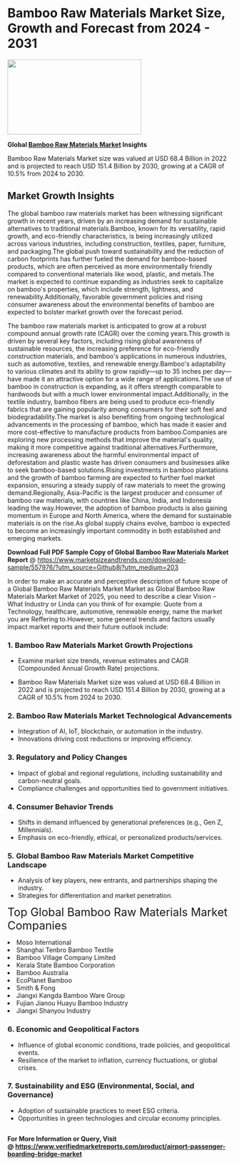 <H1>Bamboo Raw Materials Market Size, Growth and Forecast from 2024 - 2031</H1><img class="aligncenter size-medium wp-image-584254" src="https://thirdeyenews.in/wp-content/uploads/2024/09/Global-Market-Research-300x168.jpeg" alt="" width="300" height="168" /><p><strong>Global&nbsp;<a href="https://www.marketsizeandtrends.com/download-sample/557976/?utm_source=Github8j?utm_medium=203">Bamboo Raw Materials Market</a> Insights</strong></p><p>Bamboo Raw Materials Market size was valued at USD 68.4 Billion in 2022 and is projected to reach USD 151.4 Billion by 2030, growing at a CAGR of 10.5% from 2024 to 2030.</p><p><h2>Market Growth Insights</h2> <p>The global bamboo raw materials market has been witnessing significant growth in recent years, driven by an increasing demand for sustainable alternatives to traditional materials.Bamboo, known for its versatility, rapid growth, and eco-friendly characteristics, is being increasingly utilized across various industries, including construction, textiles, paper, furniture, and packaging.The global push toward sustainability and the reduction of carbon footprints has further fueled the demand for bamboo-based products, which are often perceived as more environmentally friendly compared to conventional materials like wood, plastic, and metals.The market is expected to continue expanding as industries seek to capitalize on bamboo's properties, which include strength, lightness, and renewability.Additionally, favorable government policies and rising consumer awareness about the environmental benefits of bamboo are expected to bolster market growth over the forecast period.</p> <p>The bamboo raw materials market is anticipated to grow at a robust compound annual growth rate (CAGR) over the coming years.This growth is driven by several key factors, including rising global awareness of sustainable resources, the increasing preference for eco-friendly construction materials, and bamboo's applications in numerous industries, such as automotive, textiles, and renewable energy.Bamboo's adaptability to various climates and its ability to grow rapidly—up to 35 inches per day—have made it an attractive option for a wide range of applications.The use of bamboo in construction is expanding, as it offers strength comparable to hardwoods but with a much lower environmental impact.Additionally, in the textile industry, bamboo fibers are being used to produce eco-friendly fabrics that are gaining popularity among consumers for their soft feel and biodegradability.The market is also benefiting from ongoing technological advancements in the processing of bamboo, which has made it easier and more cost-effective to manufacture products from bamboo.Companies are exploring new processing methods that improve the material's quality, making it more competitive against traditional alternatives.Furthermore, increasing awareness about the harmful environmental impact of deforestation and plastic waste has driven consumers and businesses alike to seek bamboo-based solutions.Rising investments in bamboo plantations and the growth of bamboo farming are expected to further fuel market expansion, ensuring a steady supply of raw materials to meet the growing demand.Regionally, Asia-Pacific is the largest producer and consumer of bamboo raw materials, with countries like China, India, and Indonesia leading the way.However, the adoption of bamboo products is also gaining momentum in Europe and North America, where the demand for sustainable materials is on the rise.As global supply chains evolve, bamboo is expected to become an increasingly important commodity in both established and emerging markets.<p><span class=""><strong>Download Full PDF Sample Copy of Global Bamboo Raw Materials Market Report</strong> @ <a href="https://www.marketsizeandtrends.com/download-sample/557976/?utm_source=Github8j?utm_medium=203" target="_blank">https://www.marketsizeandtrends.com/download-sample/557976/?utm_source=Github8j?utm_medium=203</a></span></p><p>In order to make an accurate and perceptive description of future scope of a Global&nbsp;Bamboo Raw Materials Market Market as Global&nbsp;Bamboo Raw Materials Market Market of 2025, you need to describe a clear Vision &ndash; What Industry or Linda can you think of for example: Quote from a Technology, healthcare, automotive, renewable energy, name the market you are Reffering to.However, some general trends and factors usually impact market reports and their future outlook include:</p><h3>1.&nbsp;<strong>Bamboo Raw Materials Market Growth Projections</strong></h3><ul><li>Examine market size trends, revenue estimates and CAGR (Compounded Annual Growth Rate) projections.</li><li><p>Bamboo Raw Materials Market size was valued at USD 68.4 Billion in 2022 and is projected to reach USD 151.4 Billion by 2030, growing at a CAGR of 10.5% from 2024 to 2030.</p></li></ul><h3>2.&nbsp;<strong>Bamboo Raw Materials Market Technological Advancements</strong></h3><ul><li>Integration of AI, IoT, blockchain, or automation in the industry.</li><li>Innovations driving cost reductions or improving efficiency.</li></ul><h3>3.&nbsp;<strong>Regulatory and Policy Changes</strong></h3><ul><li>Impact of global and regional regulations, including sustainability and carbon-neutral goals.</li><li>Compliance challenges and opportunities tied to government initiatives.</li></ul><h3>4.&nbsp;<strong>Consumer Behavior Trends</strong></h3><ul><li>Shifts in demand influenced by generational preferences (e.g., Gen Z, Millennials).</li><li>Emphasis on eco-friendly, ethical, or personalized products/services.</li></ul><h3>5.&nbsp;<strong>Global Bamboo Raw Materials Market Competitive Landscape</strong></h3><ul><li>Analysis of key players, new entrants, and partnerships shaping the industry.</li><li>Strategies for differentiation and market penetration.</li></ul><p data-pm-slice="1 1 []"><span style="color: inherit; font-family: inherit; font-size: 25px;">Top Global Bamboo Raw Materials Market Companies</span></p><div class="" data-test-id=""><p><li>Moso International</li><li> Shanghai Tenbro Bamboo Textile</li><li> Bamboo Village Company Limited</li><li> Kerala State Bamboo Corporation</li><li> Bamboo Australia</li><li> EcoPlanet Bamboo</li><li> Smith & Fong</li><li> Jiangxi Kangda Bamboo Ware Group</li><li> Fujian Jianou Huayu Bamboo Industry</li><li> Jiangxi Shanyou Industry</li></p></div><h3>6.&nbsp;<strong>Economic and Geopolitical Factors</strong></h3><ul><li>Influence of global economic conditions, trade policies, and geopolitical events.</li><li>Resilience of the market to inflation, currency fluctuations, or global crises.</li></ul><h3>7.&nbsp;<strong>Sustainability and ESG (Environmental, Social, and Governance)</strong></h3><ul><li>Adoption of sustainable practices to meet ESG criteria.</li><li>Opportunities in green technologies and circular economy principles.</li></ul><h2><strong style="font-size: 14px;">For More Information or Query, Visit @&nbsp;</strong><a style="background-color: #ffffff; font-size: 14px;" href="https://www.marketsizeandtrends.com/report/bamboo-raw-materials-market/" target="_blank">https://www.verifiedmarketreports.com/product/airport-passenger-boarding-bridge-market</a></h2>